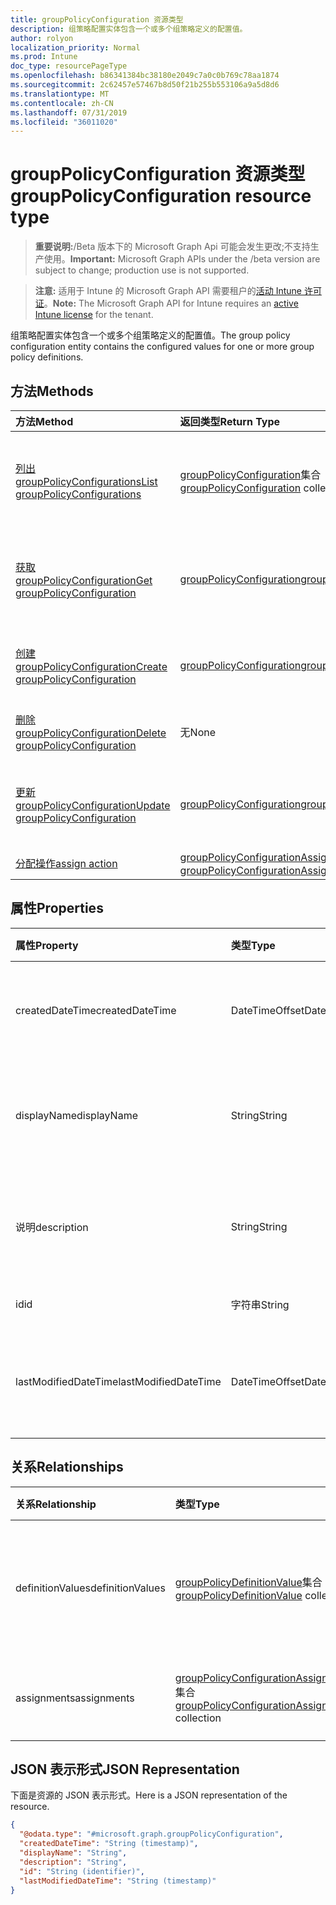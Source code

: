 ```yaml
---
title: groupPolicyConfiguration 资源类型
description: 组策略配置实体包含一个或多个组策略定义的配置值。
author: rolyon
localization_priority: Normal
ms.prod: Intune
doc_type: resourcePageType
ms.openlocfilehash: b86341384bc38180e2049c7a0c0b769c78aa1874
ms.sourcegitcommit: 2c62457e57467b8d50f21b255b553106a9a5d8d6
ms.translationtype: MT
ms.contentlocale: zh-CN
ms.lasthandoff: 07/31/2019
ms.locfileid: "36011020"
---
```

# <a name="grouppolicyconfiguration-resource-type"></a><span data-ttu-id="434ef-103">groupPolicyConfiguration 资源类型</span><span class="sxs-lookup"><span data-stu-id="434ef-103">groupPolicyConfiguration resource type</span></span>

> <span data-ttu-id="434ef-104">**重要说明:**/Beta 版本下的 Microsoft Graph Api 可能会发生更改;不支持生产使用。</span><span class="sxs-lookup"><span data-stu-id="434ef-104">**Important:** Microsoft Graph APIs under the /beta version are subject to change; production use is not supported.</span></span>

> <span data-ttu-id="434ef-105">**注意:** 适用于 Intune 的 Microsoft Graph API 需要租户的[活动 Intune 许可证](https://go.microsoft.com/fwlink/?linkid=839381)。</span><span class="sxs-lookup"><span data-stu-id="434ef-105">**Note:** The Microsoft Graph API for Intune requires an [active Intune license](https://go.microsoft.com/fwlink/?linkid=839381) for the tenant.</span></span>

<span data-ttu-id="434ef-106">组策略配置实体包含一个或多个组策略定义的配置值。</span><span class="sxs-lookup"><span data-stu-id="434ef-106">The group policy configuration entity contains the configured values for one or more group policy definitions.</span></span>

## <a name="methods"></a><span data-ttu-id="434ef-107">方法</span><span class="sxs-lookup"><span data-stu-id="434ef-107">Methods</span></span>
|<span data-ttu-id="434ef-108">方法</span><span class="sxs-lookup"><span data-stu-id="434ef-108">Method</span></span>|<span data-ttu-id="434ef-109">返回类型</span><span class="sxs-lookup"><span data-stu-id="434ef-109">Return Type</span></span>|<span data-ttu-id="434ef-110">说明</span><span class="sxs-lookup"><span data-stu-id="434ef-110">Description</span></span>|
|:---|:---|:---|
|[<span data-ttu-id="434ef-111">列出 groupPolicyConfigurations</span><span class="sxs-lookup"><span data-stu-id="434ef-111">List groupPolicyConfigurations</span></span>](../api/intune-grouppolicy-grouppolicyconfiguration-list.md)|<span data-ttu-id="434ef-112">[groupPolicyConfiguration](../resources/intune-grouppolicy-grouppolicyconfiguration.md)集合</span><span class="sxs-lookup"><span data-stu-id="434ef-112">[groupPolicyConfiguration](../resources/intune-grouppolicy-grouppolicyconfiguration.md) collection</span></span>|<span data-ttu-id="434ef-113">列出[groupPolicyConfiguration](../resources/intune-grouppolicy-grouppolicyconfiguration.md)对象的属性和关系。</span><span class="sxs-lookup"><span data-stu-id="434ef-113">List properties and relationships of the [groupPolicyConfiguration](../resources/intune-grouppolicy-grouppolicyconfiguration.md) objects.</span></span>|
|[<span data-ttu-id="434ef-114">获取 groupPolicyConfiguration</span><span class="sxs-lookup"><span data-stu-id="434ef-114">Get groupPolicyConfiguration</span></span>](../api/intune-grouppolicy-grouppolicyconfiguration-get.md)|[<span data-ttu-id="434ef-115">groupPolicyConfiguration</span><span class="sxs-lookup"><span data-stu-id="434ef-115">groupPolicyConfiguration</span></span>](../resources/intune-grouppolicy-grouppolicyconfiguration.md)|<span data-ttu-id="434ef-116">读取[groupPolicyConfiguration](../resources/intune-grouppolicy-grouppolicyconfiguration.md)对象的属性和关系。</span><span class="sxs-lookup"><span data-stu-id="434ef-116">Read properties and relationships of the [groupPolicyConfiguration](../resources/intune-grouppolicy-grouppolicyconfiguration.md) object.</span></span>|
|[<span data-ttu-id="434ef-117">创建 groupPolicyConfiguration</span><span class="sxs-lookup"><span data-stu-id="434ef-117">Create groupPolicyConfiguration</span></span>](../api/intune-grouppolicy-grouppolicyconfiguration-create.md)|[<span data-ttu-id="434ef-118">groupPolicyConfiguration</span><span class="sxs-lookup"><span data-stu-id="434ef-118">groupPolicyConfiguration</span></span>](../resources/intune-grouppolicy-grouppolicyconfiguration.md)|<span data-ttu-id="434ef-119">创建新的[groupPolicyConfiguration](../resources/intune-grouppolicy-grouppolicyconfiguration.md)对象。</span><span class="sxs-lookup"><span data-stu-id="434ef-119">Create a new [groupPolicyConfiguration](../resources/intune-grouppolicy-grouppolicyconfiguration.md) object.</span></span>|
|[<span data-ttu-id="434ef-120">删除 groupPolicyConfiguration</span><span class="sxs-lookup"><span data-stu-id="434ef-120">Delete groupPolicyConfiguration</span></span>](../api/intune-grouppolicy-grouppolicyconfiguration-delete.md)|<span data-ttu-id="434ef-121">无</span><span class="sxs-lookup"><span data-stu-id="434ef-121">None</span></span>|<span data-ttu-id="434ef-122">删除[groupPolicyConfiguration](../resources/intune-grouppolicy-grouppolicyconfiguration.md)。</span><span class="sxs-lookup"><span data-stu-id="434ef-122">Deletes a [groupPolicyConfiguration](../resources/intune-grouppolicy-grouppolicyconfiguration.md).</span></span>|
|[<span data-ttu-id="434ef-123">更新 groupPolicyConfiguration</span><span class="sxs-lookup"><span data-stu-id="434ef-123">Update groupPolicyConfiguration</span></span>](../api/intune-grouppolicy-grouppolicyconfiguration-update.md)|[<span data-ttu-id="434ef-124">groupPolicyConfiguration</span><span class="sxs-lookup"><span data-stu-id="434ef-124">groupPolicyConfiguration</span></span>](../resources/intune-grouppolicy-grouppolicyconfiguration.md)|<span data-ttu-id="434ef-125">更新[groupPolicyConfiguration](../resources/intune-grouppolicy-grouppolicyconfiguration.md)对象的属性。</span><span class="sxs-lookup"><span data-stu-id="434ef-125">Update the properties of a [groupPolicyConfiguration](../resources/intune-grouppolicy-grouppolicyconfiguration.md) object.</span></span>|
|[<span data-ttu-id="434ef-126">分配操作</span><span class="sxs-lookup"><span data-stu-id="434ef-126">assign action</span></span>](../api/intune-grouppolicy-grouppolicyconfiguration-assign.md)|<span data-ttu-id="434ef-127">[groupPolicyConfigurationAssignment](../resources/intune-grouppolicy-grouppolicyconfigurationassignment.md)集合</span><span class="sxs-lookup"><span data-stu-id="434ef-127">[groupPolicyConfigurationAssignment](../resources/intune-grouppolicy-grouppolicyconfigurationassignment.md) collection</span></span>|<span data-ttu-id="434ef-128">尚未记录</span><span class="sxs-lookup"><span data-stu-id="434ef-128">Not yet documented</span></span>|

## <a name="properties"></a><span data-ttu-id="434ef-129">属性</span><span class="sxs-lookup"><span data-stu-id="434ef-129">Properties</span></span>
|<span data-ttu-id="434ef-130">属性</span><span class="sxs-lookup"><span data-stu-id="434ef-130">Property</span></span>|<span data-ttu-id="434ef-131">类型</span><span class="sxs-lookup"><span data-stu-id="434ef-131">Type</span></span>|<span data-ttu-id="434ef-132">说明</span><span class="sxs-lookup"><span data-stu-id="434ef-132">Description</span></span>|
|:---|:---|:---|
|<span data-ttu-id="434ef-133">createdDateTime</span><span class="sxs-lookup"><span data-stu-id="434ef-133">createdDateTime</span></span>|<span data-ttu-id="434ef-134">DateTimeOffset</span><span class="sxs-lookup"><span data-stu-id="434ef-134">DateTimeOffset</span></span>|<span data-ttu-id="434ef-135">对象的创建日期和时间。</span><span class="sxs-lookup"><span data-stu-id="434ef-135">The date and time the object was created.</span></span>|
|<span data-ttu-id="434ef-136">displayName</span><span class="sxs-lookup"><span data-stu-id="434ef-136">displayName</span></span>|<span data-ttu-id="434ef-137">String</span><span class="sxs-lookup"><span data-stu-id="434ef-137">String</span></span>|<span data-ttu-id="434ef-138">用户提供的资源对象的名称。</span><span class="sxs-lookup"><span data-stu-id="434ef-138">User provided name for the resource object.</span></span>|
|<span data-ttu-id="434ef-139">说明</span><span class="sxs-lookup"><span data-stu-id="434ef-139">description</span></span>|<span data-ttu-id="434ef-140">String</span><span class="sxs-lookup"><span data-stu-id="434ef-140">String</span></span>|<span data-ttu-id="434ef-141">用户提供的资源对象的说明。</span><span class="sxs-lookup"><span data-stu-id="434ef-141">User provided description for the resource object.</span></span>|
|<span data-ttu-id="434ef-142">id</span><span class="sxs-lookup"><span data-stu-id="434ef-142">id</span></span>|<span data-ttu-id="434ef-143">字符串</span><span class="sxs-lookup"><span data-stu-id="434ef-143">String</span></span>|<span data-ttu-id="434ef-144">实体的键。</span><span class="sxs-lookup"><span data-stu-id="434ef-144">Key of the entity.</span></span>|
|<span data-ttu-id="434ef-145">lastModifiedDateTime</span><span class="sxs-lookup"><span data-stu-id="434ef-145">lastModifiedDateTime</span></span>|<span data-ttu-id="434ef-146">DateTimeOffset</span><span class="sxs-lookup"><span data-stu-id="434ef-146">DateTimeOffset</span></span>|<span data-ttu-id="434ef-147">上次修改实体的日期和时间。</span><span class="sxs-lookup"><span data-stu-id="434ef-147">The date and time the entity was last modified.</span></span>|

## <a name="relationships"></a><span data-ttu-id="434ef-148">关系</span><span class="sxs-lookup"><span data-stu-id="434ef-148">Relationships</span></span>
|<span data-ttu-id="434ef-149">关系</span><span class="sxs-lookup"><span data-stu-id="434ef-149">Relationship</span></span>|<span data-ttu-id="434ef-150">类型</span><span class="sxs-lookup"><span data-stu-id="434ef-150">Type</span></span>|<span data-ttu-id="434ef-151">说明</span><span class="sxs-lookup"><span data-stu-id="434ef-151">Description</span></span>|
|:---|:---|:---|
|<span data-ttu-id="434ef-152">definitionValues</span><span class="sxs-lookup"><span data-stu-id="434ef-152">definitionValues</span></span>|<span data-ttu-id="434ef-153">[groupPolicyDefinitionValue](../resources/intune-grouppolicy-grouppolicydefinitionvalue.md)集合</span><span class="sxs-lookup"><span data-stu-id="434ef-153">[groupPolicyDefinitionValue](../resources/intune-grouppolicy-grouppolicydefinitionvalue.md) collection</span></span>|<span data-ttu-id="434ef-154">配置的启用或禁用组策略定义值的列表。</span><span class="sxs-lookup"><span data-stu-id="434ef-154">The list of enabled or disabled group policy definition values for the configuration.</span></span>|
|<span data-ttu-id="434ef-155">assignments</span><span class="sxs-lookup"><span data-stu-id="434ef-155">assignments</span></span>|<span data-ttu-id="434ef-156">[groupPolicyConfigurationAssignment](../resources/intune-grouppolicy-grouppolicyconfigurationassignment.md)集合</span><span class="sxs-lookup"><span data-stu-id="434ef-156">[groupPolicyConfigurationAssignment](../resources/intune-grouppolicy-grouppolicyconfigurationassignment.md) collection</span></span>|<span data-ttu-id="434ef-157">配置的组分配的列表。</span><span class="sxs-lookup"><span data-stu-id="434ef-157">The list of group assignments for the configuration.</span></span>|

## <a name="json-representation"></a><span data-ttu-id="434ef-158">JSON 表示形式</span><span class="sxs-lookup"><span data-stu-id="434ef-158">JSON Representation</span></span>
<span data-ttu-id="434ef-159">下面是资源的 JSON 表示形式。</span><span class="sxs-lookup"><span data-stu-id="434ef-159">Here is a JSON representation of the resource.</span></span>
<!-- {
  "blockType": "resource",
  "keyProperty": "id",
  "@odata.type": "microsoft.graph.groupPolicyConfiguration"
}
-->
``` json
{
  "@odata.type": "#microsoft.graph.groupPolicyConfiguration",
  "createdDateTime": "String (timestamp)",
  "displayName": "String",
  "description": "String",
  "id": "String (identifier)",
  "lastModifiedDateTime": "String (timestamp)"
}
```





